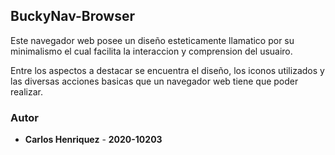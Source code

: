 ## BuckyNav-Browser

Este navegador web posee un diseño esteticamente llamatico por su minimalismo el cual facilita la interaccion y comprension del usuairo.

Entre los aspectos a destacar se encuentra el diseño, los iconos utilizados y las diversas acciones basicas que un navegador web tiene que poder realizar.

### Autor 

* **Carlos Henriquez** - **2020-10203**
